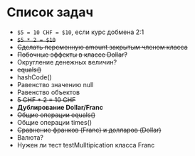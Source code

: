 # Список задач
- `$5 = 10 CHF = $10`, если курс добмена 2:1
- ~~`$5 * 2 = $10`~~
- ~~Сделать переменную amount закрытым членом класса~~
- ~~Побочные эффекты в классе Dollar?~~
- Округление денежных величин?
- ~~equals()~~
- hashCode()
- Равенство значению null
- Равенство объектов
- ~~5 CHF * 2 = 10 CHF~~
- **Дублирование Dollar/Franc**
- ~~Общие операции equals()~~
- Общие операции times()
- ~~Сравнение франков (Franc) и долларов (Dollar)~~
- Валюта?
- Нужен ли тест testMulltipication класса Franc